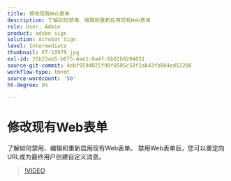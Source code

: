 ```yaml
---
title: 修改现有Web表单
description: 了解如何禁用、编辑和重新启用现有Web表单
role: User, Admin
product: adobe sign
solution: Acrobat Sign
level: Intermediate
thumbnail: KT-10979.jpg
exl-id: 25b23ab5-b075-4ae1-8a4f-6b82b9294051
source-git-commit: 4ebf9594025f98f0505c58f1ab43fb864ed51206
workflow-type: tm+mt
source-wordcount: '50'
ht-degree: 0%

---
```


# 修改现有Web表单

了解如何禁用、编辑和重新启用现有Web表单。 禁用Web表单后，您可以重定向URL或为最终用户创建自定义消息。

>[!VIDEO](https://video.tv.adobe.com/v/346677?quality=12&learn=on&hidetitle=true)
